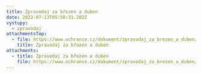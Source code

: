 ```yaml
---
title: Zpravodaj za březen a duben
date: 2022-07-13T05:50:31.202Z
vystupy:
  - zpravodaj
attachmentsTop:
  - file: https://www.ochrance.cz/dokument/zpravodaj_za_brezen_a_duben/zpravodaj-br_ezen-duben.pdf
    title: Zpravodaj za březen a duben
attachments:
  - title: Zpravodaj za březen a duben
    file: https://www.ochrance.cz/dokument/zpravodaj_za_brezen_a_duben/zpravodaj-br_ezen-duben.docx
---
```

